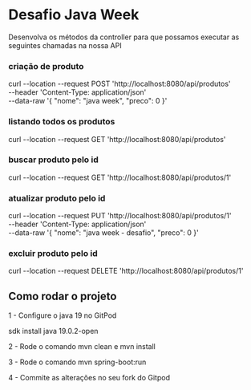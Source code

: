 # Desafio Java Week


Desenvolva os métodos da controller para que possamos executar as seguintes chamadas na nossa API


### criação de produto
curl --location --request POST 'http://localhost:8080/api/produtos' \
--header 'Content-Type: application/json' \
--data-raw '{
"nome": "java week",
"preco": 0
}'

### listando todos os produtos

curl --location --request GET 'http://localhost:8080/api/produtos'

### buscar produto pelo id
curl --location --request GET 'http://localhost:8080/api/produtos/1'


### atualizar produto pelo id

curl --location --request PUT 'http://localhost:8080/api/produtos/1' \
--header 'Content-Type: application/json' \
--data-raw '{
"nome": "java week - desafio",
"preco": 0
}'



### excluir produto pelo id

curl --location --request DELETE 'http://localhost:8080/api/produtos/1'

## Como rodar o projeto

1 - Configure o java 19 no GitPod

sdk install java 19.0.2-open

2 - Rode o comando mvn clean e mvn install

3 - Rode o comando mvn spring-boot:run

4 - Commite as alterações no seu fork do Gitpod
